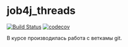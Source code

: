 # job4j_threads

[![Build Status](https://travis-ci.com/staskorobeynikov/job4j_threads.svg?branch=master)](https://travis-ci.com/staskorobeynikov/job4j_threads)
[![codecov](https://codecov.io/gh/staskorobeynikov/job4j_threads/branch/master/graph/badge.svg)](https://codecov.io/gh/staskorobeynikov/job4j_threads)

В курсе производилась работа с веткамы git.